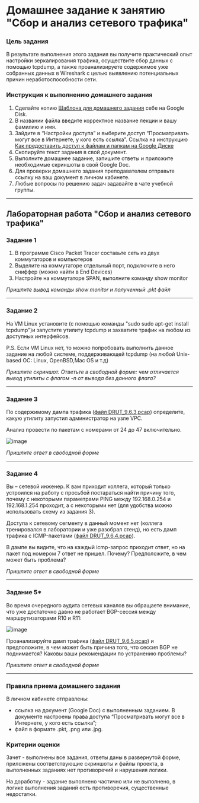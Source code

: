 # Домашнее задание к занятию "Сбор и анализ сетевого трафика"

### Цель задания

В результате выполнения этого задания вы получите практический опыт настройки зеркалирования трафика, осуществите сбор данных с помощью tcpdump, а также проанализируете содержимое уже собранных данных в Wireshark с целью выявлению потенциальных причин неработоспособности сети.


### Инструкция к выполнению домашнего задания

1. Сделайте копию [Шаблона для домашнего задания](https://docs.google.com/document/d/1youKpKm_JrC0UzDyUslIZW2E2bIv5OVlm_TQDvH5Pvs/edit) себе на Google Disk.
2. В названии файла введите корректное название лекции и вашу фамилию и имя.
3. Зайдите в “Настройки доступа” и выберите доступ “Просматривать могут все в Интернете, у кого есть ссылка”.  Ссылка на инструкцию [Как предоставить доступ к файлам и папкам на Google Диске](https://support.google.com/docs/answer/2494822?hl=ru&co=GENIE.Platform%3DDesktop)
4. Скопируйте текст задания в свой документ.
5. Выполните домашнее задание, запишите ответы и приложите необходимые скриншоты в свой Google Doc.
6. Для проверки домашнего задания преподавателем отправьте ссылку на ваш документ в личном кабинете.
7. Любые вопросы по решению задач задавайте в чате учебной группы.


------

## Лабораторная работа "Сбор и анализ сетевого трафика"

### Задание 1

1. В программе Cisco Packet Tracer составьте сеть из двух коммутаторов и компьютеров
2. Выделите на коммутаторе отдельный порт, подключите в него сниффер (можно найти в End Devices)
3. Настройте на коммутаторе SPAN, выполните команду show monitor

*Пришлите вывод команды show monitor и полученный .pkt файл*

------ 

### Задание 2

На VM Linux установите (с помощью команды "sudo sudo apt-get install tcpdump")и запустите утилиту tcpdump и захватите трафик на любом из доступных интерфейсов. 

P.S. Если VM Linux нет, то можно попробовать выполнить данное задание на любой системе, поддерживающей tcpdump (на любой Unix-based ОС: Linux, OpenBSD,Mac OS и т.д)


*Пришлите скриншот. Ответьте в свободной форме: чем отличается вывод утилиты с флагом -n от вывода без данного флага?* 

------

### Задание 3

По содержимому дампа трафика ([файл DRUT_9.6.3.pcap](https://github.com/netology-code/optnt-homeworks/blob/main/9.6/DRUT_9.6.3.pcapng)) определите, какую утилиту запустил администратор на узле VPC. 

Анализ провести по пакетам с номерами от 24 до 47 включительно.

![image](https://user-images.githubusercontent.com/54213636/184674179-3e5dd212-d66c-42c8-b345-67c9d1d66468.png)

*Пришлите ответ в свободной форме*

------

### Задание 4

Вы – сетевой инженер. К вам приходит коллега, который только устроился на работу с просьбой постараться найти причину того, почему с некоторыми параметрами PING между 192.168.0.254 и 192.168.1.254 проходит, а с некоторыми нет (для удобства можно использовать схему из задания 3). 

Доступа к сетевому сегменту в данный момент нет (коллега тренировался в лаборатории и уже разобрал стенд), но есть дамп трафика с ICMP-пакетами ([файл DRUT_9.6.4.pcap](https://github.com/netology-code/optnt-homeworks/blob/main/9.6/DRUT_9.6.4.pcapng)). 

В дампе вы видите, что на каждый icmp-запрос приходит ответ, но на пакет под номером 7 ответ не пришел. Почему? Предположите, в чем может быть проблема?

*Пришлите ответ в свободной форме*

------

### Задание 5* 

Во время очередного аудита сетевых каналов вы обращаете внимание, что уже достаточно давно не работает BGP-сессия между маршрутизаторами R10 и R11: 

![image](https://user-images.githubusercontent.com/54213636/184675365-7d506b0d-3939-4713-9734-667e1843fc42.png)

Проанализируйте дамп трафика ([файл DRUT_9.6.5.pcap](https://github.com/netology-code/optnt-homeworks/blob/main/9.6/DRUT_9.6.5.pcapng)) и предположите, в чем может быть причина того, что сессия BGP не поднимается? Каковы ваши рекомендации по устранению проблемы?

*Пришлите ответ в свободной форме*

------

### Правила приема домашнего задания

В личном кабинете отправлены:

- ссылка на документ (Google Doc) с выполненным заданием. В документе настроены права доступа “Просматривать могут все в Интернете, у кого есть ссылка”;
- файл в формате .pkt, .png или .jpg.


### Критерии оценки

Зачет - выполнены все задания, ответы даны в развернутой форме, приложены соответствующие скриншоты и файлы проекта, в выполненных заданиях нет противоречий и нарушения логики.

На доработку - задание выполнено частично или не выполнено, в логике выполнения заданий есть противоречия, существенные недостатки.
